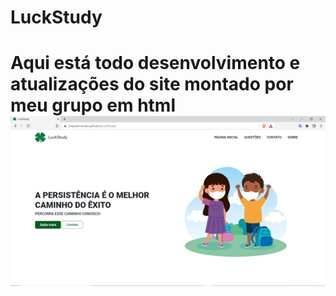 # LuckStudy
<link rel="stylesheet" href="README/readme.css">

<h1>Aqui está todo desenvolvimento e atualizações do site montado por meu grupo em html</h>
<br>
<img src="README/projeto.png" class="text-align-center">
